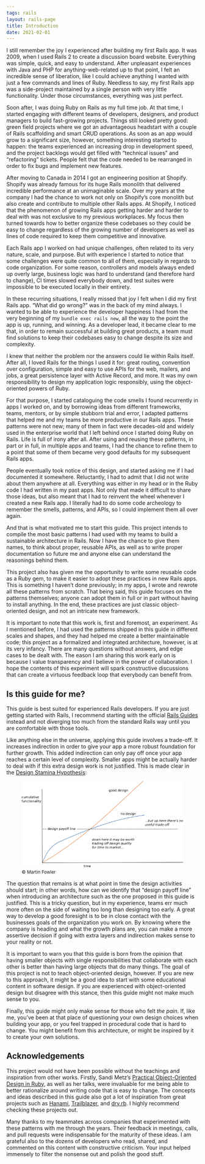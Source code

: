 ```yaml
---
tags: rails
layout: rails-page
title: Introduction
date: 2021-02-01
---
```


I still remember the joy I experienced after building my first Rails app. It was
2009, when I used Rails 2 to create a discussion board website. Everything was
simple, quick, and easy to understand. After unpleasant experiences with Java
and PHP for anything-web-related up to that point, I felt an incredible sense of
liberation, like I could achieve anything I wanted with just a few commands and
lines of Ruby. Needless to say, my first Rails app was a side-project maintained
by a single person with very little functionality. Under those circumstances,
everything was just perfect.

Soon after, I was doing Ruby on Rails as my full time job. At that time, I
started engaging with different teams of developers, designers, and product
managers to build fast-growing projects. Things still looked pretty good: green
field projects where we got an advantageous headstart with a couple of Rails
scaffolding and smart CRUD operations. As soon as an app would grow to a
significant size, however, something interesting started to happen: the teams
experienced an increasing drop in development speed, and the project backlogs
would get filled with “technical issues” and “refactoring” tickets. People felt
that the code needed to be rearranged in order to fix bugs and implement new
features.

After moving to Canada in 2014 I got an engineering position at Shopify. Shopify
was already famous for its huge Rails monolith that delivered incredible
performance at an unimaginable scale. Over my years at the company I had the
chance to work not only on Shopify’s core monolith but also create and
contribute to multiple other Rails apps. At Shopify, I noticed that the
phenomenon of growing Rails apps getting harder and harder to deal with was not
exclusive to my previous workplaces. My focus then turned towards how to better
organize these codebases so they could be easy to change regardless of the
growing number of developers as well as lines of code required to keep them
competitive and innovative.

Each Rails app I worked on had unique challenges, often related to its very
nature, scale, and purpose. But with experience I started to notice that some
challenges were quite common to all of them, especially in regards to code
organization. For some reason, controllers and models always ended up overly
large, business logic was hard to understand (and therefore hard to change), CI
times slowed everybody down, and test suites were impossible to be executed
locally in their entirety.

In these recurring situations, I really missed that joy I felt when I did my
first Rails app. “What did go wrong?” was in the back of my mind always. I
wanted to be able to experience the developer happiness I had from the very
beginning of my `bundle exec rails new`, all the way to the point the app is up,
running, and winning. As a developer lead, it became clear to me that, in order
to remain successful at building great products, a team must find solutions to
keep their codebases easy to change despite its size and complexity.

I knew that neither the problem nor the answers could lie within Rails
itself. After all, I loved Rails for the things I used it for: great routing,
convention over configuration, simple and easy to use APIs for the web, mailers,
and jobs, a great persistence layer with Active Record, and more. It was my own
responsibility to design my application logic responsibly, using the
object-oriented powers of Ruby.

For that purpose, I started cataloguing the code smells I found recurrently in
apps I worked on, and by borrowing ideas from different frameworks, teams,
mentors, or by simple stubborn trial and error, I adapted patterns that helped
me and my teams be more productive in our Rails apps. These patterns were not
new; many of them in fact were decades-old and widely used in the enterprise
world that I left behind once I started doing Ruby on Rails. Life is full of
irony after all. After using and reusing these patterns, in part or in full, in
multiple apps and teams, I had the chance to refine them to a point that some of
them became very good defaults for my subsequent Rails apps.

People eventually took notice of this design, and started asking me if I had
documented it somewhere. Reluctantly, I had to admit that I did not write about
them anywhere at all. Everything was either in my head or in the Ruby code I had
written in my past apps. Not only that made it difficult to share those ideas,
but also meant that I had to reinvent the wheel whenever I created a new Rails
app. I literally had to do some code archeology to remember the smells,
patterns, and APIs, so I could implement them all over again.

And that is what motivated me to start this guide. This project intends to
compile the most basic patterns I had used with my teams to build a sustainable
architecture in Rails. Now I have the chance to give them names, to think about
proper, reusable APIs, as well as to write proper documentation so future me and
anyone else can understand the reasonings behind them.

This project also has given me the opportunity to write some reusable code as a
Ruby gem, to make it easier to adopt these practices in new Rails apps. This is
something I haven’t done previously; in my apps, I wrote and rewrote all these
patterns from scratch. That being said, this guide focuses on the patterns
themselves; anyone can adopt them in full or in part without having to install
anything. In the end, these practices are just classic object-oriented design,
and not an intricate new framework.

It is important to note that this work is, first and foremost, an experiment. As
I mentioned before, I had used the patterns shipped in this guide in different
scales and shapes, and they had helped me create a better maintainable code;
this project as a formalized and integrated architecture, however, is at its
very infancy. There are many questions without answers, and edge cases to be
dealt with. The eason I am sharing this work early on is because I value
transparency and I believe in the power of collaboration. I hope the contents of
this experiment will spark constructive discussions that can create a virtuous
feedback loop that everybody can benefit from.

## Is this guide for me?

This guide is best suited for experienced Rails developers. If you are just
getting started with Rails, I recommend starting with the official
[Rails Guides](https://guides.rubyonrails.org) instead and not diverging too
much from the standard Rails way until you are comfortable with those tools.

Like anything else in the universe, applying this guide involves a trade-off. It
increases indirection in order to give your app a more robust foundation for
further growth. This added indirection can only pay off once your app reaches a
certain level of complexity. Smaller apps might be actually harder to deal with
if this extra design work is not justified. This is made clear in the [Design
Stamina Hypothesis](https://martinfowler.com/bliki/DesignStaminaHypothesis.html):

<figure>
  <img alt="Design Stamina Graph" src="/images/rails/design_stamina_graph.png" />
  <footer><small>© Martin Fowler</small></footer>
</figure>

The question that remains is at what point in time the design activities should
start; in other words, how can we identify that “design payoff line” when
introducing an architecture such as the one proposed in this guide is justified.
This is a tricky question, but in my experience, teams err much more often on
the side of waiting too long than designing too early. A great way to develop a
good foresight is to be in close contact with the businesses goals of the
organization you work on. By knowing where the company is heading and what the
growth plans are, you can make a more assertive decision if going with extra
layers and indirection makes sense to your reality or not.

It is important to warn you that this guide is born from the opinion that having
smaller objects with single responsibilities that collaborate with each other is
better than having large objects that do many things. The goal of this project
is not to teach object-oriented design, however. If you are new to this
approach, it might be a good idea to start with some educational content in
software design. If you are experienced with object-oriented design but disagree
with this stance, then this guide might not make much sense to you.

Finally, this guide might only make sense for those who felt *the pain*. If,
like me, you’ve been at that place of questioning your own design choices when
building your app, or you feel trapped in procedural code that is hard to
change. You might benefit from this architecture, or might be inspired by it to
create your own solutions.

## Acknowledgements

This project would not have been possible without the teachings and inspiration
from other works. Firstly, Sandi Metz’s [Practical Object-Oriented Design in
Ruby](https://www.poodr.com/), as well as her talks, were invaluable for me
being able to better rationalize around writing code that is easy to change. The
concepts and ideas described in this guide also got a lot of inspiration from
great projects such as [Hanami][], [Trailblazer][], and [dry.rb][]. I highly
recommend checking these projects out.

  [Hanami]: https://hanamirb.org/
  [Trailblazer]: https://github.com/trailblazer/trailblazer
  [dry.rb]: https://dry-rb.org/

Many thanks to my teammates across companies that experimented with these
patterns with me through the years. Their feedback in meetings, calls, and pull
requests were indispensable for the maturity of these ideas.  I am grateful also
to the dozens of developers who read, shared, and commented on this content with
constructive criticism. Your input helped immensely to filter the nonsense out
and polish the good stuff.
